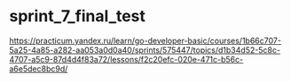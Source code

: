 # sprint_7_final_test
https://practicum.yandex.ru/learn/go-developer-basic/courses/1b66c707-5a25-4a85-a282-aa053a0d0a40/sprints/575447/topics/d1b34d52-5c8c-4707-a5c9-87d4d4f83a72/lessons/f2c20efc-020e-471c-b56c-a6e5dec8bc9d/
